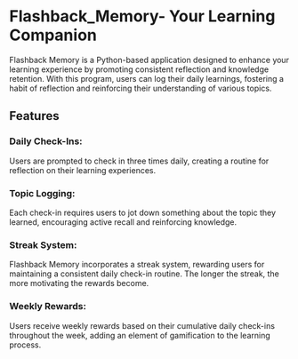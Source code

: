 # Flashback_Memory- Your Learning Companion
Flashback Memory is a Python-based application designed to enhance your learning experience by promoting consistent reflection and knowledge retention. With this program, users can log their daily learnings, fostering a habit of reflection and reinforcing their understanding of various topics.

## Features
### Daily Check-Ins:
Users are prompted to check in three times daily, creating a routine for reflection on their learning experiences.
### Topic Logging:
Each check-in requires users to jot down something about the topic they learned, encouraging active recall and reinforcing knowledge.
### Streak System:
Flashback Memory incorporates a streak system, rewarding users for maintaining a consistent daily check-in routine. The longer the streak, the more motivating the rewards become.
### Weekly Rewards:
Users receive weekly rewards based on their cumulative daily check-ins throughout the week, adding an element of gamification to the learning process.
